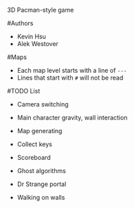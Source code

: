 3D Pacman-style game

#Authors
* Kevin Hsu
* Alek Westover

#Maps
* Each map level starts with a line of `---`
* Lines that start with `#` will not be read

#TODO List
* Camera switching
* Main character gravity, wall interaction
* Map generating

* Collect keys
* Scoreboard
* Ghost algorithms
* Dr Strange portal
* Walking on walls

